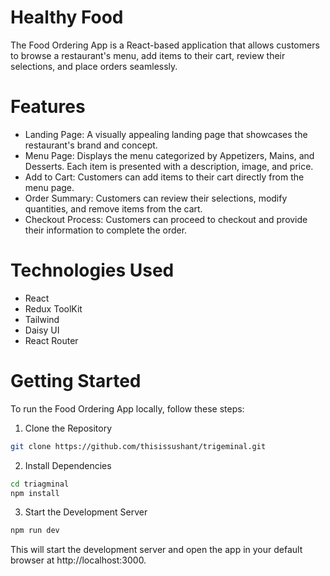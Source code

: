 # Healthy Food

The Food Ordering App is a React-based application that allows customers to browse a restaurant's menu, add items to their cart, review their selections, and place orders seamlessly.

# Features
- Landing Page: A visually appealing landing page that showcases the restaurant's brand and concept.
- Menu Page: Displays the menu categorized by Appetizers, Mains, and Desserts. Each item is presented with a description, image, and price.
- Add to Cart: Customers can add items to their cart directly from the menu page.
- Order Summary: Customers can review their selections, modify quantities, and remove items from the cart.
- Checkout Process: Customers can proceed to checkout and provide their information to complete the order.

# Technologies Used
- React
- Redux ToolKit
- Tailwind
- Daisy UI
- React Router

# Getting Started

To run the Food Ordering App locally, follow these steps:

1. Clone the Repository

```bash
git clone https://github.com/thisissushant/trigeminal.git

```

2. Install Dependencies

```bash
cd triagminal
npm install
```
3. Start the Development Server

```bash
npm run dev
```

This will start the development server and open the app in your default browser at http://localhost:3000.


